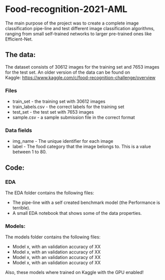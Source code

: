# Food-recognition-2021-AML

The main purpose of the project was to create a complete image classification pipe-line and test different image classification algorithms, ranging from small self-trained networks to larger pre-trained ones like Efficient-Net. 


## The data:
The dataset consists of 30612 images for the training set and 7653 images for the test set. An older version of the data can be found on Kaggle: https://www.kaggle.com/c/food-recognition-challenge/overview

### Files
* train_set - the training set with 30612 images
* train_labels.csv - the correct labels for the training set
* test_set - the test set with 7653 images
* sample.csv - a sample submission file in the correct format

### Data fields
* img_name - The unique identifier for each image
* label - The food category that the image belongs to. This is a value between 1 to 80.

## Code:
### EDA
The EDA folder contains the following files:
* The pipe-line with a self created benchmark model (the Performance is terrible). 
* A small EDA notebook that shows some of the data properties.

### Models:
The models folder contains the following files:
* Model x, with an validation accuracy of XX
* Model x, with an validation accuracy of XX
* Model x, with an validation accuracy of XX
* Model x, with an validation accuracy of XX

Also, these models where trained on Kaggle with the GPU enabled!
